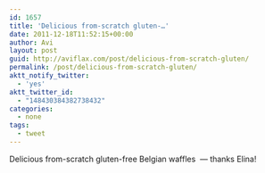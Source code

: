```yaml
---
id: 1657
title: 'Delicious from-scratch gluten-…'
date: 2011-12-18T11:52:15+00:00
author: Avi
layout: post
guid: http://aviflax.com/post/delicious-from-scratch-gluten/
permalink: /post/delicious-from-scratch-gluten/
aktt_notify_twitter:
  - 'yes'
aktt_twitter_id:
  - "148430384382738432"
categories:
  - none
tags:
  - tweet
---
```

Delicious from-scratch gluten-free Belgian waffles  — thanks Elina!